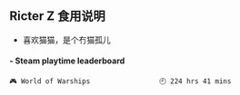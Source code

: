 ## Ricter Z 食用说明
- 喜欢猫猫，是个冇猫孤儿

<!-- steam-box start -->
#### - Steam playtime leaderboard
```text
🎮 World of Warships                 🕘 224 hrs 41 mins
```
<!-- Powered by https://github.com/YouEclipse/steam-box . -->
<!-- steam-box end -->
